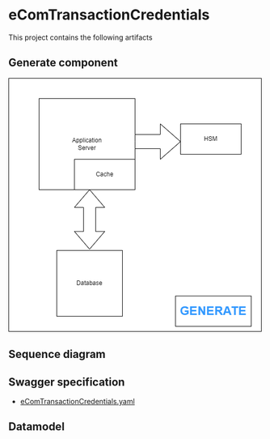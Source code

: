 # eComTransactionCredentials

This project contains the following artifacts

## Generate component
![Generate](Diagrams%2FGenerate.png)

## Sequence diagram

## Swagger specification
- [eComTransactionCredentials.yaml](eComTransactionCredentials.yaml)

## Datamodel